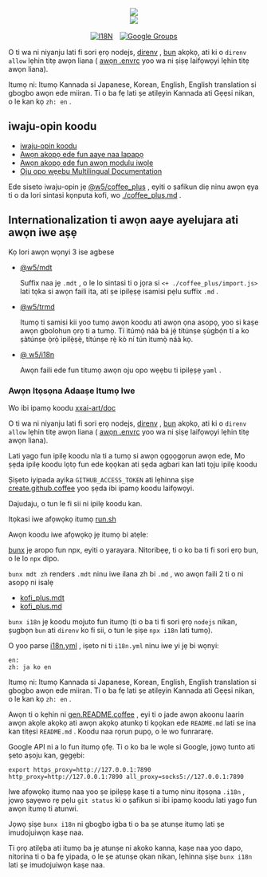 <p align="center"><a href="https://xxai.art"><img src="https://cdn.jsdelivr.net/gh/xxai-art/doc/logo.svg"/></a><br/><a href="https://xxai.art"><img src="https://cdn.jsdelivr.net/gh/xxai-art/doc/xxai.svg"/></a></p><p align="center"><a href="https://github.com/xxai-art/doc#readme"><img alt="I18N" src="https://cdn.jsdelivr.net/gh/wactax/img/t.svg"/></a>　<a href="https://groups.google.com/u/0/g/xxai-art"><img alt="Google Groups" src="https://cdn.jsdelivr.net/gh/wactax/img/g-groups.svg"/></a></p>

O ti wa ni niyanju lati fi sori ẹrọ nodejs, [direnv](https://direnv.net) , [bun](https://github.com/oven-sh/bun) akọkọ, ati ki o `direnv allow` lẹhin titẹ awọn liana ( [awọn .envrc](https://github.com/xxai-art/doc/blob/main/.envrc) yoo wa ni ṣiṣẹ laifọwọyi lẹhin titẹ awọn liana).

Itumọ ni: Itumọ Kannada si Japanese, Korean, English, English translation si gbogbo awọn ede miiran. Ti o ba fẹ lati ṣe atilẹyin Kannada ati Gẹẹsi nikan, o le kan kọ `zh: en` .

## iwaju-opin koodu

* [iwaju-opin koodu](https://github.com/xxai-art/web)
* [Awọn akopọ ede fun aaye naa lapapọ](https://github.com/xxai-art/web/tree/main/i18n)
* [Awọn akopọ ede fun awọn modulu iwọle](https://github.com/wacpkg/user/tree/main/ui.i18n)
* [Oju opo wẹẹbu Multilingual Documentation](https://github.com/xxai-doc)

Ede siseto iwaju-opin jẹ [@w5/coffee_plus](http://npmjs.com/@w5/coffee_plus) , eyiti o ṣafikun diẹ ninu awọn ẹya ti o da lori sintasi kọnputa kofi, wo [./coffee_plus.md](./coffee_plus.md) .

## Internationalization ti awọn aaye ayelujara ati awọn iwe aṣẹ

Kọ lori awọn wọnyi 3 ise agbese

* [@w5/mdt](https://www.npmjs.com/package/@w5/mdt)

  Suffix naa jẹ `.mdt` , o le lo sintasi ti o jọra si `<+ ./coffee_plus/import.js>` lati tọka si awọn faili ita, ati ṣe ipilẹṣẹ isamisi pẹlu suffix `.md` .

* [@w5/trmd](https://www.npmjs.com/package/@w5/trmd)

  Itumọ ti samisi kii yoo tumọ awọn koodu ati awọn ọna asopọ, yoo si kaṣe awọn gbolohun ọrọ ti a tumọ. Tí ìtúmọ̀ náà bá jẹ́ títúnṣe ṣùgbọ́n tí a ko ṣàtúnṣe ọ̀rọ̀ ìpilẹ̀ṣẹ̀, títúnṣe rẹ̀ kò ní tún ìtumọ̀ náà kọ.

* [@ w5/i18n](https://www.npmjs.com/package/@w5/i18n)

  Awọn faili ede fun titumọ awọn oju opo wẹẹbu ti ipilẹṣẹ `yaml` .

### Awọn Itọsọna Adaaṣe Itumọ Iwe

Wo ibi ipamọ koodu [xxai-art/doc](https://github.com/xxai-art/doc)

O ti wa ni niyanju lati fi sori ẹrọ nodejs, [direnv](https://direnv.net) , [bun](https://github.com/oven-sh/bun) akọkọ, ati ki o `direnv allow` lẹhin titẹ awọn liana ( [awọn .envrc](https://github.com/xxai-art/doc/blob/main/.envrc) yoo wa ni ṣiṣẹ laifọwọyi lẹhin titẹ awọn liana).

Lati yago fun ipilẹ koodu nla ti a tumọ si awọn ọgọọgọrun awọn ede, Mo ṣẹda ipilẹ koodu lọtọ fun ede kọọkan ati ṣẹda agbari kan lati tọju ipilẹ koodu

Ṣiṣeto iyipada ayika `GITHUB_ACCESS_TOKEN` ati lẹhinna ṣiṣe [create.github.coffee](https://github.com/xxai-art/doc/blob/main/create.github.coffee) yoo ṣẹda ibi ipamọ koodu laifọwọyi.

Dajudaju, o tun le fi sii ni ipilẹ koodu kan.

Itọkasi iwe afọwọkọ itumọ [run.sh](https://github.com/xxai-art/doc/blob/main/run.sh)

Awọn koodu iwe afọwọkọ jẹ itumọ bi atẹle:

[bunx](https://bun.sh/docs/cli/bunx) jẹ aropo fun npx, eyiti o yarayara. Nitoribẹẹ, ti o ko ba ti fi sori ẹrọ bun, o le lo `npx` dipo.

`bunx mdt zh` renders `.mdt` ninu iwe ilana zh bi `.md` , wo awọn faili 2 ti o ni asopọ ni isalẹ

* [kofi_plus.mdt](https://github.com/xxai-doc/zh/blob/main/coffee_plus.mdt)
* [kofi_plus.md](https://github.com/xxai-doc/zh/blob/main/coffee_plus.md)

`bunx i18n` jẹ koodu mojuto fun itumọ (ti o ba ti fi sori ẹrọ `nodejs` nikan, ṣugbọn `bun` ati `direnv` ko fi sii, o tun le ṣiṣe `npx i18n` lati tumọ).

O yoo parse [i18n.yml](https://github.com/xxai-art/doc/blob/main/i18n.yml) , iṣeto ni ti `i18n.yml` ninu iwe yi jẹ bi wọnyi:

```
en:
zh: ja ko en
```

Itumọ ni: Itumọ Kannada si Japanese, Korean, English, English translation si gbogbo awọn ede miiran. Ti o ba fẹ lati ṣe atilẹyin Kannada ati Gẹẹsi nikan, o le kan kọ `zh: en` .

Awọn ti o kẹhin ni [gen.README.coffee](https://github.com/xxai-art/doc/blob/main/gen.README.coffee) , eyi ti o jade awọn akoonu laarin awọn akọle akọkọ ati awọn akọkọ atunkọ ti kọọkan ede `README.md` lati se ina kan titẹsi `README.md` . Koodu naa rọrun pupọ, o le wo funrararẹ.

Google API ni a lo fun itumọ ọfẹ. Ti o ko ba le wọle si Google, jọwọ tunto ati ṣeto aṣoju kan, gẹgẹbi:

```
export https_proxy=http://127.0.0.1:7890 http_proxy=http://127.0.0.1:7890 all_proxy=socks5://127.0.0.1:7890
```

Iwe afọwọkọ itumọ naa yoo ṣe ipilẹṣẹ kaṣe ti a tumọ ninu itọsọna `.i18n` , jọwọ ṣayẹwo rẹ pẹlu `git status` ki o ṣafikun si ibi ipamọ koodu lati yago fun awọn itumọ ti atunwi.

Jọwọ ṣiṣe `bunx i18n` ni gbogbo igba ti o ba ṣe atunṣe itumọ lati ṣe imudojuiwọn kaṣe naa.

Ti ọrọ atilẹba ati itumọ ba jẹ atunṣe ni akoko kanna, kaṣe naa yoo dapo, nitorina ti o ba fẹ yipada, o le ṣe atunṣe ọkan nikan, lẹhinna ṣiṣe `bunx i18n` lati ṣe imudojuiwọn kaṣe naa.
